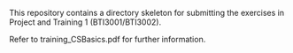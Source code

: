 This repository contains a directory skeleton for submitting the exercises in
Project and Training 1 (BTI3001/BTI3002).

Refer to training_CSBasics.pdf for further information.
